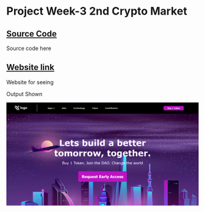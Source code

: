 # Project Week-3 2nd Crypto Market

## [Source Code](index.html)
Source code here

## [Website link](https://clinquant-cranachan-52848b.netlify.app/)
Website for seeing

Output Shown

![Output](output.png)